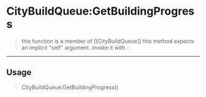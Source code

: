 # CityBuildQueue:GetBuildingProgress
> this function is a member of [[CityBuildQueue]]
> this method expects an implicit "self" argument. invoke it with `:`
-----
## Usage
> CityBuildQueue:GetBuildingProgress()
